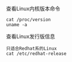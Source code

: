 查看Linux内核版本命令

```
cat /proc/version
uname -a
```

查看Linux发行版信息

```
只适合Redhat系的Linux
cat /etc/redhat-release
```

